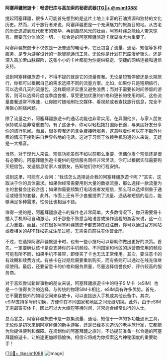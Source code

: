 **阿塞拜疆旅遊卡：畅游巴库与高加索的秘密武器[[TG💪+ @esim1088](https://t.me/s/esim1088)]**

提起阿塞拜疆，很多人可能首先想到的是这片土地上丰富的石油资源和独特的文化历史。然而，对于旅行者来说，阿塞拜疆更是一个充满魅力的旅游目的地。从古老的历史遗迹到现代都市的繁华，再到自然风光的壮丽，阿塞拜疆总能给人带来惊喜。而要充分体验这一切，一张合适的阿塞拜疆旅遊卡就显得尤为重要了。

阿塞拜疆旅遊卡不仅仅是一张普通的电话卡，它还包含了流量、通话、短信等多种服务，是专为游客设计的一款智能通讯工具。无论你是计划在巴库漫步街头，还是深入高加索山脉探险，这张小小的卡片都能为你提供稳定、便捷的网络连接和通信支持。

说到阿塞拜疆旅遊卡，不得不提的就是它的流量套餐。无论是短暂停留还是长期旅行，你都可以根据自己的需求选择不同的流量方案。比如，如果你只是短期旅行，可以选择几天的流量包，这样既经济实惠又避免浪费；而对于需要长时间停留的游客，则可以选择月度或季度套餐，享受更加优惠的价格和更长的使用时间。这些流量套餐通常不限速，让你随时随地刷社交媒体、看视频或者查找旅行信息，完全不用担心网络问题。

除了流量之外，阿塞拜疆旅遊卡的通话功能也非常实用。在异国他乡，与家人朋友保持联系是非常重要的。有了这张卡，你可以轻松拨打国际长途，与亲朋好友分享你的旅行见闻。而且，很多套餐还包含免费接听服务，这意味着你可以在不额外付费的情况下接到来自世界各地的电话。这对于习惯于依赖手机沟通的人来说，无疑是一大福音。

当然，对于现代人来说，短信功能虽然不如以前那么重要，但偶尔发个短信还是很有必要的。阿塞拜疆旅遊卡提供的短信服务同样非常灵活，你可以根据实际需要购买短信包，发送信息给家人或朋友，告知他们你的行程安排。

说到这里，可能有人会问：“我该怎么选择适合我的阿塞拜疆旅遊卡呢？”其实，这取决于你的具体需求。如果你经常需要用到大量的数据流量，那么选择一款流量为主的套餐会比较合适；如果你需要频繁打电话或者发短信，那么可以选择侧重于通话或短信的套餐。此外，市面上还有不少套餐提供了流量、通话和短信的组合，能够满足多种需求，性价比也相当不错。

值得一提的是，阿塞拜疆旅遊卡的操作也非常简单。大多数情况下，你只需要将卡插入手机即可自动激活。对于那些不熟悉当地语言或操作流程的游客来说，这一点尤为重要。而且，现在很多阿塞拜疆旅遊卡都支持在线注册，你可以通过官方网站或者相关的APP轻松完成注册过程，无需亲自前往实体营业厅。

不过，在选择阿塞拜疆旅遊卡时，也有一些小技巧可以帮助你做出更好的决策。首先，一定要确认该卡是否支持你的手机频段。不同国家和地区的运营商使用的频段可能有所不同，如果手机不兼容，即使买了卡也无法正常使用。其次，要注意卡的有效期和续费方式。有些卡在过期后需要重新购买，而有些则可以通过在线充值继续使用。最后，还要留意卡的价格和服务质量，尽量选择信誉良好、评价较高的服务商。

对于喜欢尝试新鲜事物的朋友来说，阿塞拜疆旅遊卡中的电子SIM卡（eSIM）也是一个值得关注的选择。与传统的物理SIM卡相比，eSIM具有许多优势。首先，它不需要额外的物理空间来存放卡，可以直接嵌入手机或其他设备中。其次，eSIM支持多号码切换，方便你在不同国家和地区之间无缝切换。此外，由于eSIM无需邮寄实体卡，因此可以大大缩短等待时间，非常适合经常出行的人士。

总而言之，阿塞拜疆旅遊卡是一款集流量、通话、短信于一体的多功能通讯工具，无论你是初次来到阿塞拜疆的新手游客，还是已经多次造访的老手旅行家，它都能为你提供便利和保障。在规划你的阿塞拜疆之旅时，不妨提前准备一张合适的阿塞拜疆旅遊卡，让旅途更加顺畅愉快。相信它将成为你探索这片神秘国度的重要助手！

[[TG💪+ @esim1088](https://t.me/s/esim1088) ![Image](https://i.postimg.cc/4NQfJmqS/Snipaste-2025-05-13-00-14-12.png)]